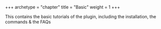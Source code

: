 +++
archetype = "chapter"
title = "Basic"
weight = 1
+++

This contains the basic tutorials of the plugin, including the installation, the commands & the FAQs
